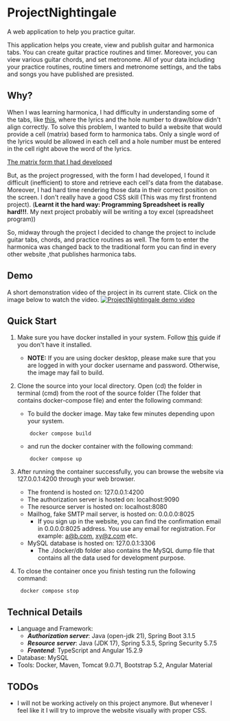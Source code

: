 # ProjectNightingale

A web application to help you practice guitar.

This application helps you create, view and publish guitar and harmonica tabs. You can create guitar practice routines and timer. Moreover, you can view various guitar chords, and set metronome. All of your data including your practice routines, routine timers and metronome settings, and the tabs and songs you have published are presisted.

## Why?
When I was learning harmonica, I had difficulty in understanding some of the tabs, like [this](https://www.harptabs.com/song.php?ID=18762), where the lyrics and the hole number to draw/blow didn't align correctly. To solve this problem, I wanted to build a website that would provide a cell (matrix) based form to harmonica tabs. Only a single word of the lyrics would be allowed in each cell and a hole number must be entered in the cell right above the word of the lyrics. 



[The matrix form that I had developed](https://github.com/Sabin-B-99/ProjectNightingale/assets/55592534/e7b9db61-b26b-47c4-a7d8-199ff1d8b959)

But, as the project progressed, with the form I had developed, I found it difficult (inefficient) to store and retrieve each cell's data from the database. Moreover, I had hard time rendering those data in their correct position on the screen. I don't really have a good CSS skill (This was my first frontend project). (**Learnt it the hard way: Programming Spreadsheet is really hard!!!**. My next project probably will be writing a toy excel (spreadsheet program))

So, midway through the project I decided to change the project to include guitar tabs, chords, and practice routines as well. The form to enter the harmonica was changed back to the traditional form you can find in every other website ,that publishes harmonica tabs.

## Demo
A short demonstration video of the project in its current state.
Click on the image below to watch the video.
[![ProjectNightingale demo video](http://img.youtube.com/vi/3LIiGFmkoDw/0.jpg)](https://youtu.be/3LIiGFmkoDw)

## Quick Start

1. Make sure you have docker installed in your system. Follow [this](https://docs.docker.com/engine/install/) guide if you don't have it installed.
    * **NOTE:** If you are using docker desktop, please make sure that you are logged in with your docker username and password. Otherwise, the image may fail to build. 

3. Clone the source into your local directory. Open (cd) the folder in terminal (cmd) from the root of the source folder (The folder that contains docker-compose file) and enter the following command:
    * To build the docker image. May take few minutes depending upon your system.
    ```
        docker compose build
    ```

    * and run the docker container with the following command:
    ```
        docker compose up
    ```

4.  After running the container successfully, you can browse the website via 127.0.0.1:4200 through your web browser.
    * The frontend is hosted on: 127.0.0.1:4200
    * The authorization server is hosted on: localhost:9090
    * The resource server is hosted on: localhost:8080
    * Mailhog, fake SMTP mail server, is hosted on: 0.0.0.0:8025    
      * If you sign up in the website, you can find the confirmation email in 0.0.0.0:8025 address. You use any email for registration. For example: a@b.com, xy@z.com etc.
    * MySQL database is hosted on: 127.0.0.1:3306
      * The ./docker/db folder also contains the MySQL dump file that contains all the data used for development purpose.

5. To close the container once you finish testing run the following command:
   ```
    docker compose stop
   ```  

## Technical Details

* Language and Framework:
  * **_Authorization server_**: Java (open-jdk 21), Spring Boot 3.1.5
  * **_Resource server_**: Java (JDK 17), Spring 5.3.5, Spring Security 5.7.5
  * **_Frontend_**: TypeScript and Angular 15.2.9
* Database: MySQL
* Tools: Docker, Maven, Tomcat 9.0.71, Bootstrap 5.2, Angular Material


## TODOs
* I will not be working actively on this project anymore. But whenever I feel like it I will try to improve the website visually with proper CSS. 






